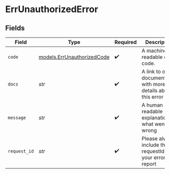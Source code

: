 # ErrUnauthorizedError


## Fields

| Field                                                               | Type                                                                | Required                                                            | Description                                                         | Example                                                             |
| ------------------------------------------------------------------- | ------------------------------------------------------------------- | ------------------------------------------------------------------- | ------------------------------------------------------------------- | ------------------------------------------------------------------- |
| `code`                                                              | [models.ErrUnauthorizedCode](../models/errunauthorizedcode.md)      | :heavy_check_mark:                                                  | A machine readable error code.                                      | UNAUTHORIZED                                                        |
| `docs`                                                              | *str*                                                               | :heavy_check_mark:                                                  | A link to our documentation with more details about this error code | https://bannerify.co/docs/api-reference/errors/code/UNAUTHORIZED    |
| `message`                                                           | *str*                                                               | :heavy_check_mark:                                                  | A human readable explanation of what went wrong                     |                                                                     |
| `request_id`                                                        | *str*                                                               | :heavy_check_mark:                                                  | Please always include the requestId in your error report            | req:1234                                                            |